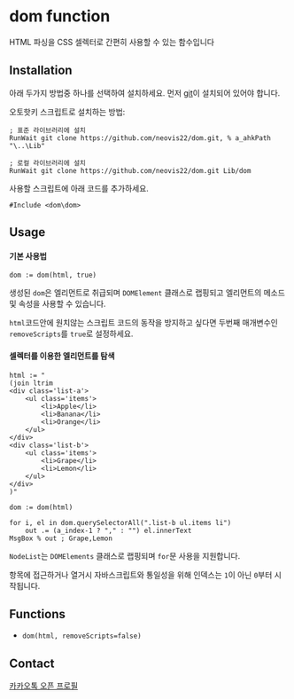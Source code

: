 # dom function
HTML 파싱을 CSS 셀렉터로 간편히 사용할 수 있는 함수입니다

## Installation
아래 두가지 방법중 하나를 선택하여 설치하세요. 먼저 [git](https://git-scm.com/download/win)이 설치되어 있어야 합니다.

오토핫키 스크립트로 설치하는 방법:
```ahk
; 표준 라이브러리에 설치
RunWait git clone https://github.com/neovis22/dom.git, % a_ahkPath "\..\Lib"

; 로컬 라이브러리에 설치
RunWait git clone https://github.com/neovis22/dom.git Lib/dom
```

사용할 스크립트에 아래 코드를 추가하세요.
```ahk
#Include <dom\dom>
```

## Usage

#### 기본 사용법
```ahk
dom := dom(html, true)
```
생성된 `dom`은 엘리먼트로 취급되며 `DOMElement` 클래스로 랩핑되고 엘리먼트의 메소드 및 속성을 사용할 수 있습니다.

`html`코드안에 원치않는 스크립트 코드의 동작을 방지하고 싶다면 두번째 매개변수인 `removeScripts`를 `true`로 설정하세요.

#### 셀렉터를 이용한 엘리먼트를 탐색
```ahk
html := "
(join ltrim
<div class='list-a'>
    <ul class='items'>
        <li>Apple</li>
        <li>Banana</li>
        <li>Orange</li>
    </ul>
</div>
<div class='list-b'>
    <ul class='items'>
        <li>Grape</li>
        <li>Lemon</li>
    </ul>
</div>
)"

dom := dom(html)

for i, el in dom.querySelectorAll(".list-b ul.items li")
    out .= (a_index-1 ? "," : "") el.innerText
MsgBox % out ; Grape,Lemon
```
`NodeList`는 `DOMElements` 클래스로 랩핑되며 `for`문 사용을 지원합니다.

항목에 접근하거나 열거시 자바스크립트와 통일성을 위해 인덱스는 `1`이 아닌 `0`부터 시작됩니다.

## Functions
- `dom(html, removeScripts=false)`

## Contact
[카카오톡 오픈 프로필](https://open.kakao.com/me/neovis)
